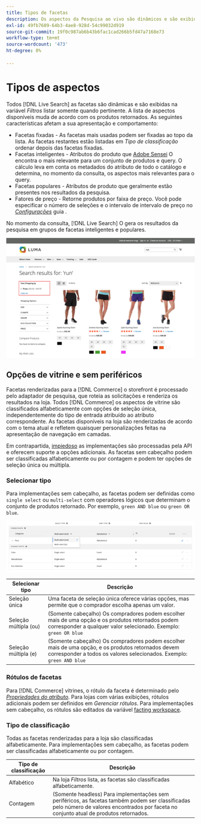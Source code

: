 ```yaml
---
title: Tipos de facetas
description: Os aspectos da Pesquisa ao vivo são dinâmicos e são exibidos na lista de Filtros , quando relevante.
exl-id: 49fb7609-64b3-4ae8-928d-54c99032d919
source-git-commit: 19f0c987ab6b43b6fac1cad266b5fd47a7168e73
workflow-type: tm+mt
source-wordcount: '473'
ht-degree: 0%

---
```


# Tipos de aspectos

Todos [!DNL Live Search] as facetas são dinâmicas e são exibidas na variável *Filtros* listar somente quando pertinente. A lista de aspectos disponíveis muda de acordo com os produtos retornados. As seguintes características afetam a sua apresentação e comportamento:

* Facetas fixadas - As facetas mais usadas podem ser fixadas ao topo da lista. As facetas restantes estão listadas em *Tipo de classificação* ordenar depois das facetas fixadas.
* Facetas inteligentes - Atributos do produto que [Adobe Sensei](https://www.adobe.com/sensei.html) O encontra o mais relevante para um conjunto de produtos e query. O cálculo leva em conta os metadados do atributo de todo o catálogo e determina, no momento da consulta, os aspectos mais relevantes para o query.
* Facetas populares - Atributos de produto que geralmente estão presentes nos resultados da pesquisa.
* Fatores de preço - Retorne produtos por faixa de preço. Você pode especificar o número de seleções e o intervalo de intervalo de preço no [*Configurações*](settings.md) guia .

No momento da consulta, [!DNL Live Search] O gera os resultados da pesquisa em grupos de facetas inteligentes e populares.

![Facetas - Preço](assets/storefront-search-results-run-price.png)

## Opções de vitrine e sem periféricos

Facetas renderizadas para a [!DNL Commerce] o storefront é processado pelo adaptador de pesquisa, que roteia as solicitações e renderiza os resultados na loja. Todos [!DNL Commerce] os aspectos de vitrine são classificados alfabeticamente com opções de seleção única, independentemente do tipo de entrada atribuído ao atributo correspondente. As facetas disponíveis na loja são renderizadas de acordo com o tema atual e refletem quaisquer personalizações feitas na apresentação de navegação em camadas.

Em contrapartida, [impiedoso](https://devdocs.magento.com/guides/v2.4/architecture/archi_perspectives/webapi-vision.html) as implementações são processadas pela API e oferecem suporte a opções adicionais. As facetas sem cabeçalho podem ser classificadas alfabeticamente ou por contagem e podem ter opções de seleção única ou múltipla.

### Selecionar tipo

Para implementações sem cabeçalho, as facetas podem ser definidas como `single select` ou `multi-select` com operadores lógicos que determinam o conjunto de produtos retornado. Por exemplo, `green AND blue` ou `green OR blue`.

![Aspectos - Selecionar tipo](assets/facets-select-type.png)

| Selecionar tipo | Descrição |
|--- |--- |
| Seleção única | Uma faceta de seleção única oferece várias opções, mas permite que o comprador escolha apenas um valor. |
| Seleção múltipla (ou) | (Somente cabeçalho) Os compradores podem escolher mais de uma opção e os produtos retornados podem corresponder a qualquer valor selecionado. Exemplo: `green OR blue` |
| Seleção múltipla (e) | (Somente cabeçalho) Os compradores podem escolher mais de uma opção, e os produtos retornados devem corresponder a todos os valores selecionados. Exemplo: `green AND blue` |

### Rótulos de facetas

Para [!DNL Commerce] vitrines, o rótulo da faceta é determinado pelo [*Propriedades do atributo*](https://docs.magento.com/user-guide/stores/attribute-product-create.html). Para lojas com várias exibições, rótulos adicionais podem ser definidos em *Gerenciar rótulos*. Para implementações sem cabeçalho, os rótulos são editados da variável [facting workspace](faceting-workspace.md).

### Tipo de classificação

Todas as facetas renderizadas para a loja são classificadas alfabeticamente. Para implementações sem cabeçalho, as facetas podem ser classificadas alfabeticamente ou por contagem.

| Tipo de classificação | Descrição |
|--- |--- |
| Alfabético | Na loja *Filtros* lista, as facetas são classificadas alfabeticamente. |
| Contagem | (Somente headless) Para implementações sem periféricos, as facetas também podem ser classificadas pelo número de valores encontrados por faceta no conjunto atual de produtos retornados. |
